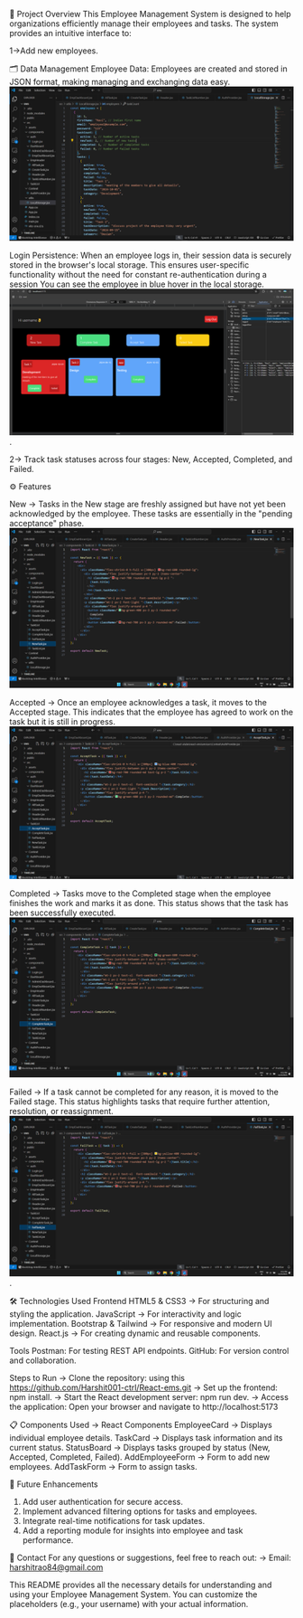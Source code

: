 📌 Project Overview
This Employee Management System is designed to help organizations efficiently manage their employees and tasks. The system provides an intuitive interface to:

1->Add new employees.

   🗂️ Data Management
Employee Data: Employees are created and stored in JSON format, making managing and exchanging data easy.
![image alt](https://github.com/Harshit001-ctrl/React-ems/blob/64f7592b78f2535b9201b14a5e225e0c55764a23/Add%20emp.png)

Login Persistence: When an employee logs in, their session data is securely stored in the browser's local storage. This ensures user-specific functionality without the need for constant re-authentication during a session You can see the employee in blue hover in the local storage.
![image alt](https://github.com/Harshit001-ctrl/React-ems/blob/09afee015c6b24c0adf353a97285f7c3f8dd8714/local%20storage.png).

2-> Track task statuses across four stages: New, Accepted, Completed, and Failed.

   ⚙️ Features

New -> Tasks in the New stage are freshly assigned but have not yet been acknowledged by the employee.
These tasks are essentially in the "pending acceptance" phase.
![image](https://github.com/Harshit001-ctrl/React-ems/blob/2ac8d20ddf3b33f9fb25db79e8971701b17168ee/New%20Task.png)

Accepted -> Once an employee acknowledges a task, it moves to the Accepted stage.
This indicates that the employee has agreed to work on the task but it is still in progress.
![image](https://github.com/Harshit001-ctrl/React-ems/blob/2ac8d20ddf3b33f9fb25db79e8971701b17168ee/Accept%20Task.png)

Completed -> Tasks move to the Completed stage when the employee finishes the work and marks it as done.
This status shows that the task has been successfully executed.
![image](https://github.com/Harshit001-ctrl/React-ems/blob/2ac8d20ddf3b33f9fb25db79e8971701b17168ee/Complete%20Task'.png)

Failed ->  If a task cannot be completed for any reason, it is moved to the Failed stage.
This status highlights tasks that require further attention, resolution, or reassignment.
![image alt](https://github.com/Harshit001-ctrl/React-ems/blob/2ac8d20ddf3b33f9fb25db79e8971701b17168ee/Fail%20Task.png).

  🛠️ Technologies Used
Frontend
HTML5 & CSS3 -> For structuring and styling the application.
JavaScript -> For interactivity and logic implementation.
Bootstrap & Tailwind -> For responsive and modern UI design.
React.js -> For creating dynamic and reusable components.

Tools
Postman: For testing REST API endpoints.
GitHub: For version control and collaboration.

Steps to Run
-> Clone the repository: using this https://github.com/Harshit001-ctrl/React-ems.git
-> Set up the frontend: npm install.
-> Start the React development server: npm run dev.
-> Access the application: Open your browser and navigate to http://localhost:5173 

   📋 Components Used
-> React Components
EmployeeCard -> Displays individual employee details.
TaskCard -> Displays task information and its current status.
StatusBoard -> Displays tasks grouped by status (New, Accepted, Completed, Failed).
AddEmployeeForm -> Form to add new employees.
AddTaskForm -> Form to assign tasks.

  🌟 Future Enhancements
1. Add user authentication for secure access.
2. Implement advanced filtering options for tasks and employees.
3. Integrate real-time notifications for task updates.
4. Add a reporting module for insights into employee and task performance.

  📧 Contact
For any questions or suggestions, feel free to reach out:
-> Email: harshitrao84@gmail.com

This README provides all the necessary details for understanding and using your Employee Management System. You can customize the placeholders (e.g., your username) with your actual information.
